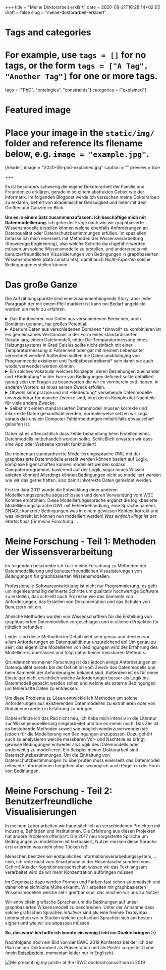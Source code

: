 +++
title = "Meine Doktorarbeit erklärt"
date = 2020-06-21T16:28:14+02:00
draft = false
slug = "meine-doktorarbeit-erklaert"

# Tags and categories
# For example, use `tags = []` for no tags, or the form `tags = ["A Tag", "Another Tag"]` for one or more tags.
tags = ["PhD", "ontologies", "constraints"]
categories = ["explained"]

# Featured image
# Place your image in the `static/img/` folder and reference its filename below, e.g. `image = "example.jpg"`.
[header]
image = "2020-06-phd-explained.jpg"
caption = ""
preview = true

+++

Es ist besonders schwierig die eigene Dokotorarbeit der Familie und Freunden zu erklären,
gerade in so einem abstrakten Gebiet wie der Informatik.
Im folgenden Blogpost werde Ich versuchen meine Doktorarbeit zu erklären,
befreit von akademischer Genauigkeit und mehr mit dem Großen und Ganzen im Blick.

<!--more-->

**Um es in einem Satz zusammenzufassen: Ich beschäftige mich mit Datenmodellierung.**
Ich gehe der Frage nach
wie wir graphbasierte Wissensmodelle erstellen können welche 
ebenfalls Anforderungen an Datenqualität oder Datenschutzbestimmungen erfüllen.
Im speziellen befasse ich mich einerseits mit Methoden der Wissensverarbeitung (Knowledge Engineering),
also welche Schritte durchgeführt werden müssen um solche Wissensmodelle zu erstellen,
und andererseits mit benutzerfreundlichen Visualisierungen von Bedingungen in graphbasierten Wissensmodellen (data constraints),
damit auch *Nicht-Experten* solche Bedingungen erstellen können.

# Das große Ganze

Die Aufzählungspunkte sind eine zusammenhängende Story,
aber jeder Paragraph der mit einem Pfeil markiert ist kann bei Bedarf angeklickt werden um mehr zu erfahren.

<details>
<summary>Das Kombinieren von Daten aus verschiedenen Bereichen,
auch Domänen genannt, hat großes Potential.</summary>
Um den folgenden Befehl auszuführen müssen Informationen aus verschiedenen Bereichen zur Verfügung stehen.
"Alexa, schalte die Heizung an wenn ich im Homeoffice bin, es weniger als 18 Grad Celsius hat und die Kilowattstunde Strom nicht mehr als x Euro kostet".
Was wenn das Thermometer nur Daten in Fahrenheit zur Verfügung stellt?
Was wenn keine Informationen zu aktuellen Preisen vorliegen?
Und was ist überhaupt Homeoffice, wie kann Alexa das feststellen?
Ein Heizungssystem besteht aus vielen Sensoren, mein Kalender besteht aus vielen Daten
und eine Gemeinde publiziert oft Statistiken oder andere Informationen als "Open Data".
All diese Daten sind in verschiedenen Formaten und jeder der sich versucht eine nützliche App
zu Entwickeln welche alle drei Datenquellen verwendet muss die App womöglich
für jedes Heizungsszstem, jede Kalenderapplikation oder jede Gemeinde aufs neue entwickeln!
Standards helfen das Leben einfacher zu machen, ein Smartphone Ladekabel passt in jede Steckdose
in einem Land.
Dasselbe Prinzip gilt auch für Daten, folgen zum Beispiel alle Heizungshersteller einem Standard
Datenmodell kann eine App für verschiedene Heizungsanlagen verwendet werden.
Leider ist so ein Standard auf einen Bereich beschränkt,
und warum sollte ein Heizungsstandard auch Kalenderinformationen oder Strompreise definieren?!
</details>

<details>
<summary>Aber um Daten aus verschiedenen Domänen *sinnvoll* zu kombinieren ist ein
gemeinsames Verständnis in der Form eines standardisierten Vokabulars, einem Datenmodell, nötig:
Die Temparaturmessung eines Heizungssystems in Grad Celsius sollte nicht einfach
mit einer Temparaturmessung in Fahrenheit oder gar mit meinem Lebensalter verrechnet werden!
Außerdem sollten die Daten unabhänging von Programmcode existieren und *selbstbeschreibend* sein damit sie auch wiederverwendet werden können.
</summary>
Hierfür verwende Ich das Resource Description Framework ([RDF](https://www.w3.org/TR/2014/REC-rdf11-concepts-20140225/)),
eine vom World Wide Web Consortium (W3C) empfohlene graphbasierte Sprache.
Jedes *Ding* und jede mögliche *Beziehung* zwischen *Dingen* bekommt eine eigene Webadresse!
Dadurch ist *alles* eindeutig identifizierbar, und da alles derselben Graphstruktur folgt
kann ein *Heizungssystem* welches in der *Seriennummer*-beziehung zu einer *Nummer steht*,
auch in einer *gehört-zu*-beziehung zu *mir* stehen.
Es kann ebenfalls spezifiziert werden das eine konkrete *Messung* vom typ *Grad Celsius* ist.
*Ich* wiederum kann in mehreren *Beziehugen* zu persönlichen Informationen wie meiner *Blutgruppe*
oder meinem *Geburtsdatum* stehen.
Das große Plus: Computerprogramme können die "Webseiten" nachschlagen und die Definitionen
von *Dingen* und *Beziehungen* lesen und interpretieren.
Außerdem lässt sich so ein Graph einheitlich nach Informationen durchsuchen
egal ob es sich jetzt um Informationen zu meiner Heizung oder mir handelt.
</details>


<details>
<summary>Ein solches Vokabular welches Konzepte, deren Beziehungen zueinander
und *Bedeutung* in der Form von Bedingungen definiert
sollte detailliert genug sein um Fragen zu beantworten
die wir im vornherein evtl. haben, in anderen Worten: es muss seinen Zweck erfüllen.
</summary>
Ein erster Schritt in der Wissensmodellierung ist das Aufschreiben der Anforderungen,
zum Beispiel in Form von Fragen.
Dadurch kann in einem späterern Schritt in der Wissensmodelleriung überprüft werden
ob das Datenmodell seine Anforderungen erfüllt, also die Fragen beantworten kann.
</details>


<details>
<summary>
Obwohl sehr präzise und mit *Bedeutung* versehende Datenmodelle unverzichtbar für manche Zwecke sind,
birgt deren Komplexität Nachteile für viele andere Zwecke.
</summary>
In den Domänen *Biotechnik* und *Maschinenbau* werden oft sehr präzise
Datenmodelle mit RDF erstellt.
Diese sind so präzise das spezielle Programme mit den gegebenen logischen Regeln
neues Wissen ableiten und logische *Inkonsistenzen* entdecken können;
etwas das sehr viel Geld und Probleme ersparen kann!
Der Nachteil ist dass das Erstellen solcher präzisen Datenmodelle sehr aufwendig
ist, man Experten benötigt und das Datenmodell evtl. schlecht wiederverwendbar ist,
also zuviele problemspezifische Annahmen im Modell getroffen wurden.
Im Kontrast dazu haben wir das Web,
googlen wir ein lokales Restaurant zeigt Google uns in einer Infobox
die Öffnungszeiten, das Jahr der Gründung, die Addresse und vieles mehr.
Das sind ebenfalls Daten aus verschiedenen Domänen, für gewöhnlich
auf der Webseite des Restaurants zur Verfügung gestellt die dann
von Google gelesen werden.
Spezifische Informationen in der Webseite sind, ebenfalls mit einem
standardisierten Vokabular, gekennzeichnet!
Das ist dasselbe Prinzip, allerdings ist dieses Vokabular,
genannt Schema.org, sehr breit gefächert und unterliegt
weniger logischen Beschränkungen.
Dass macht das Modell einfach wiederverwendbar!
</details>

<details>
<summary>
Selbst mit einem standarisierten Datenmodell müssen korrekte und inkorrekte Daten gehandhabt werden,
normalerweise setzen wir sogar voraus das uns ein Computer Fehlermeldungen mitteilt falls etwas schief gelaufen ist.
</summary>
Sobald mehrere Systeme Daten austauschen müssen oder ein Benutzer im Spiel ist
welcher Daten in eine Applikation eingibt muss mit fehlerhaften Daten gerechnet werden!
</details>


Daher ist es offensichtlich dass Fehlerbehandlung beim Erstellen eines Datenmodells mitbehandelt werden sollte.
Schließlich erwarten wir dass *eine App* oder Webseite korrekt funktioniert!

Die momentan standardisierte Modellierungssprache *OWL* mit der graphbasierte Datenmodelle erstellt werden können
basiert auf Logik, komplexe Eigenschaften können modelliert werden sodass Computerprogramme,
basierend auf der Logik, sogar neues Wissen ableiten können!
Allerdings können Bedingungen nicht so modelliert werden wie wir das gerne hätten,
also damit inkorrekte Daten gemeldet werden.


Erst im Jahr 2017 wurde die Entwicklung einer anderen Modellierungssprache abgeschlossen und deren Verwendung vom W3C Komitee empfohlen.
Diese Modellierungssprache ergänzt die logikbasierte Modellilerungssprache *OWL* mit Fehlerbehandlung, eine Sprache namens SHACL:
konkrete Bedingungen was in einem gewissen Kontext korrekt und was inkorrekt ist können nun modelliert werden!
*Was einfach klingt ist der Startschuss für meine Forschung ...*

# Meine Forschung - Teil 1: Methoden der Wissensverarbeitung

Im folgenden beschreibe ich kurz meine Forschung zu Methoden der Datenmodellierung
und benutzerfreundlichen Visualisierungen von *Bedingungen* für graphbasierten Wissensmodellen.

Professionelle Softwareentwicklung ist nicht nur Programmierung,
es geht um ingenieursmäßig definierte Schritte um qualitativ hochwertige Software zu erstellen,
das schließt auch Prozesse wie das Sammeln von Anforderungen,
das Erstellen von Dokumentation und das Schulen von Benutzern mit ein.

Ähnliche Methoden wurden von Wissenschaftlern für die Erstellung von graphbasierten Datenmodellen vorgeschlagen
und in etlichen Projekten für nützlich befunden.

Leider sind diese Methoden im Detail nicht sehr genau und decken
vor allem Anforderungen an Datenqualität nur unzureichend ab!
Um genau zu sein: das eigentliche Modellieren von Bedingungen wird der Erfahrung des Modellierers überlassen
und folgt daher keiner messbaren Methodik.

Grundannahme meiner Forschung ist das jedoch einige Anforderungen an Datenqualität bereits bei
der Definition vom Zweck des Datenmodells und beim Sammeln der Anforderungen bekannt sind.
Außerdem ist es für einen Einsteiger nicht ersichtlich welche Anforderungen
besser als Logik ins Datenmodell gepackt werden sollen und welche als externe Bedingungen
um fehlerhafte Daten zu entdecken.

Um diese Probleme zu Lösen entwickle Ich Methoden um solche 
Anforderungen aus existierenden Datenmodellen zu extrahieren
oder von Domänenexperten in Erfahrung zu bringen.

Dabei erfinde ich das Rad nicht neu,
ich habe mich intensiv in die Literatur zur Wissensmodellierung eingearbeitet und tue es immer noch!
Das Ziel ist es bestehende Methoden soweit wie möglich wiederzuverwenden
sie jedoch für die Modellierung von Bedingungen anzupassen.
Dazu gehört auch zu analysieren welche messbaren Vor- und Nachteile es bringt
gewisse Bedingungen entweder als Logik des Datenmodells oder anderweitig zu modellieren.
Ein Beispiel meiner Doktorarbeit sind Datenschutzbestimmungen.
Um die Einhaltung von Datenschutzbestimmungen zu überprüfen muss einerseits
das Datenmodell relevante Informationen hergeben aber womöglich auch
Regeln in der Form von Bedinungen.

# Meine Forschung - Teil 2: Benutzerfreundliche Visualisierungen

In meinem Labor arbeiten wir hauptsächlich an verschiedenen Projekten mit Industrie, Behörden und Institutionen.
Die Erfahrung aus diesen Projekten hat andere Probleme offenbart:
Die 2017 neu vorgestellte Sprache um Bedingungen zu modellieren ist textbasiert,
Nutzer müssen diese Sprache erst erlernen was nicht ohne Tücken ist!

Menschen besitzen ein erstaunliches Informationsverarbeitungssystem, ..
nein, ich rede nicht vom Smartphone in der Hosentasche sondern vom Gehirn!
Aus der Kognitionswissenschaft wissen wir das Text langsam verarbeitet wird da wir mehr Konzentration aufbringen müssen.

Im Gegensatz dazu werden Formen und Farben fast schon automatisch und daher ohne sichtliche Mühe erkannt.
Wir arbeiten mit graphbasierten Wissensmodellen welche sehr greifbar sind, das machen wir uns zu Nutze!

Wir entwickeln grafische Sprachen um die Bedinungen auf unser graphbasiertes Wissensmodell zu beschreiben.
Unter der Annahme dass solche grafischen Sprachen *intuitiver* sind als eine fremde Textsyntax,
untersuchen wir in Studien welche grafischen Sprachen sich am besten eignen und
wie wir sie anpassen müssen.

**So, das wars!
Ich hoffe ich konnte ein wenig Licht ins Dunkle bringen :-)**

Nachfolgend noch ein Bild von der ISWC 2019 Konferenz
bei der ich den Plan meiner Doktorarbeit als Präsentation und als Poster
vorgestellt habe (mein [Reisebericht](https://sven-lieber.org/en/2019/11/05/iswc-2019/), momentan leider nur in Englisch).

![Me presenting my poster at the ISWC doctoral consortium in 2019](/img/2019-11-05-iswc-poster-sven.jpg)
